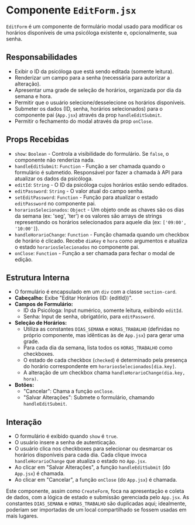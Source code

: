 # Componente `EditForm.jsx`

`EditForm` é um componente de formulário modal usado para modificar os horários disponíveis de uma psicóloga existente e, opcionalmente, sua senha.

## Responsabilidades

*   Exibir o ID da psicóloga que está sendo editada (somente leitura).
*   Renderizar um campo para a senha (necessária para autorizar a alteração).
*   Apresentar uma grade de seleção de horários, organizada por dia da semana e hora.
*   Permitir que o usuário selecione/desselecione os horários disponíveis.
*   Submeter os dados (ID, senha, horários selecionados) para o componente pai (`App.jsx`) através da prop `handleEditSubmit`.
*   Permitir o fechamento do modal através da prop `onClose`.

## Props Recebidas

*   `show`: `Boolean` - Controla a visibilidade do formulário. Se `false`, o componente não renderiza nada.
*   `handleEditSubmit`: `Function` - Função a ser chamada quando o formulário é submetido. Responsável por fazer a chamada à API para atualizar os dados da psicóloga.
*   `editId`: `String` - O ID da psicóloga cujos horários estão sendo editados.
*   `editPassword`: `String` - O valor atual do campo senha.
*   `setEditPassword`: `Function` - Função para atualizar o estado `editPassword` no componente pai.
*   `horariosSelecionados`: `Object` - Um objeto onde as chaves são os dias da semana (ex: 'seg', 'ter') e os valores são arrays de strings representando os horários selecionados para aquele dia (ex: `['09:00', '10:00']`).
*   `handleHorarioChange`: `Function` - Função chamada quando um checkbox de horário é clicado. Recebe `diaKey` e `hora` como argumentos e atualiza o estado `horariosSelecionados` no componente pai.
*   `onClose`: `Function` - Função a ser chamada para fechar o modal de edição.

## Estrutura Interna

*   O formulário é encapsulado em um `div` com a classe `section-card`.
*   **Cabeçalho:** Exibe "Editar Horários (ID: {editId})".
*   **Campos de Formulário:**
    *   ID da Psicóloga: Input numérico, somente leitura, exibindo `editId`.
    *   Senha: Input de senha, obrigatório, para `editPassword`.
*   **Seleção de Horários:**
    *   Utiliza as constantes `DIAS_SEMANA` e `HORAS_TRABALHO` (definidas no próprio componente, mas idênticas às de `App.jsx`) para gerar uma grade.
    *   Para cada dia da semana, lista todos os `HORAS_TRABALHO` como checkboxes.
    *   O estado de cada checkbox (`checked`) é determinado pela presença do horário correspondente em `horariosSelecionados[dia.key]`.
    *   A alteração de um checkbox chama `handleHorarioChange(dia.key, hora)`.
*   **Botões:**
    *   "Cancelar": Chama a função `onClose`.
    *   "Salvar Alterações": Submete o formulário, chamando `handleEditSubmit`.

## Interação

*   O formulário é exibido quando `show` é `true`.
*   O usuário insere a senha de autenticação.
*   O usuário clica nos checkboxes para selecionar ou desmarcar os horários disponíveis para cada dia. Cada clique invoca `handleHorarioChange` que atualiza o estado no `App.jsx`.
*   Ao clicar em "Salvar Alterações", a função `handleEditSubmit` (do `App.jsx`) é chamada.
*   Ao clicar em "Cancelar", a função `onClose` (do `App.jsx`) é chamada.

Este componente, assim como `CreateForm`, foca na apresentação e coleta de dados, com a lógica de estado e submissão gerenciada pelo `App.jsx`. As constantes `DIAS_SEMANA` e `HORAS_TRABALHO` são duplicadas aqui; idealmente, poderiam ser importadas de um local compartilhado se fossem usadas em mais lugares.
